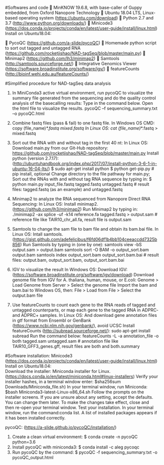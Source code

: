 #Softwares and code
	MinKNOW 19.6.8, with base-caller of Guppy embedded, from Oxford Nanopore Technology
	Ubuntu 18.04 LTS, Linux-based operating system (https://ubuntu.com/download)
	Python 2.7 and 3.7 (http://www.python.org/downloads/)
	Minicode3 (https://dos.conda.io/projects/conda/en/latest/user-guide/install/linux.html)
        Install on Ubuntu18.04:
            
	PycoQC (https://github.com/a-slide/pycoQC)
	Homemade python script to sort out tagged and untagged RNA  (https://github.com/rocketjishao/NAD-tagSeq/blob/master/main.py)
	Minimap2 (https://github.com/lh3/minimap2)
	Samtools (http://samtools.sourceforge.net/)
	Integrative Genomics Viewer (https://software.broadinstitute.org/software/igv/)
	featureCounts (http://bioinf.wehi.edu.au/featureCounts/)



#Simplified procedure for NAD-tagSeq data analysis

1. In MiniConda3 active virtual environment, run pycoQC to visualize the summary file generated from the sequencing and do the quality control analysis of the basecalling results:
Type in the command below. Open the html file to visualize the results. 
    pycoQC –f sequencing_summary.txt –o pycoQC.html

2. Combine fastq files (pass & fail) to one fastq file.
In Windows OS CMD:  
    copy (file_name)_*.fastq mixed.fastq
In Linux OS: 
    cat (file_name)_*.fastq > mixed.fastq

3. Sort out the RNA with and without tag in the first 40 nt:
In Linux OS:
    Download main.py from our Git-Hub repository: https://github.com/rocketjishao/NAD-tagSeq/blob/master/main.py
    Install python (version 2.7.17): (http://ubuntuhandbook.org/index.php/2017/07/install-python-3-6-1-in-ubuntu-16-04-lts/) 
        $ sudo apt-get install python
        $ python get-pip.py # pip install, optional
    Change directory to the file pathway for main.py; 
    Sort out the RNAs with and without tag RNA sequence by typing in:
        $ python main.py input_file.fastq tagged.fastq untagged.fastq
          # result files: tagged.fastq (as an example) and untagged.fastq
        
4. Minimap2 to analyze the RNA sequenced from Nanopore Direct RNA Sequencing:
In Linux OS:
    Install minimap2. (https://github.com/lh3/minimap2)
    Run Minimap2 by typing in:
        ./minimap2 -ax splice -uf -k14 reference.fa tagged.fastq > output.sam
          # reference file like TAIR10_chr_all.fa, result file is output.sam

5. Samtools to change the sam file to bam file and obtain its bam.bai file.
In Linux OS:
    Intall samtools. (https://gist.github.com/adefelicibus/f6fd06df1b4bb104ceeaccdd7325b856)
    Run Samtools by typing in (one by one):
        samtools view -bS output.sam > output.bam 
        samtools sort -O BAM -o output_sort.bam  output.bam
        samtools index output_sort.bam output_sort.bam.bai
        # result files: output.bam, output_sort.bam, output_sort.bam.bai

6. IGV to visualize the result
In Windows OS:
    Download IGV: (https://software.broadinstitute.org/software/igv/download)
    Download genome file from IGV for A. thaliana, human, mouse, or E.coli: Genome > Load Genome from Server > Select the genome file
    Import the bam and bam.bai to Windows OS, then: File > Load from File > Select the output.bam file
  
7. Use featureCounts to count each gene to the RNA reads of tagged and untagged counterparts, or map each gene to the tagged RNA in ADPRC- and ADPRC+ samples.
In Linux OS:
    And download gene annotation files in gtf format from Ensembl or GenBank (https://www.ncbi.nlm.nih.gov/genbank/), avoid UCSC
    Install featureCounts (http://subread.sourceforge.net/): sudo apt-get install subread 
    Run the command below:
        featureCounts -L -a annotation_file -o both tagged.sam untagged.sam
        # annotation file like TAIR10_GFF3_genes.gff, result files are both and both.summary



#Software installation:
Minicode3 (https://dos.conda.io/projects/conda/en/latest/user-guide/install/linux.html)
        Install on Ubuntu18.04:  
    Download the installer:
        Miniconda installer for Linux.(https://docs.conda.io/en/latest/miniconda.html#linux-installers)
    Verify your installer hashes, in a terminal window enter:
        $sha256sum Downloads/Miniconda_file.sh)
    In your terminal window, run Miniconda:
        $bash Miniconda3-latest-Linux-x86_64.sh
    Follow the prompts on the installer screens.
    If you are unsure about any setting, accept the defaults. You can change them later.
    To make the changes take effect, close and then re-open your terminal window.
    Test your installation. In your terminal window, run the command:conda list. A list of installed packages appears if it has been installed correctly.

pycoQC: (https://a-slide.github.io/pycoQC/installation/)
1. Create a clean virtual environment:
    $ conda create -n pycoQC python=3.6
2. Install pycoQC with miniconda3:
    $ conda install -c aleg pycoqc
3. Run pycoQC by the command:
    $ pycoQC -f sequencing_summary.txt -o pycoQC_output.html

